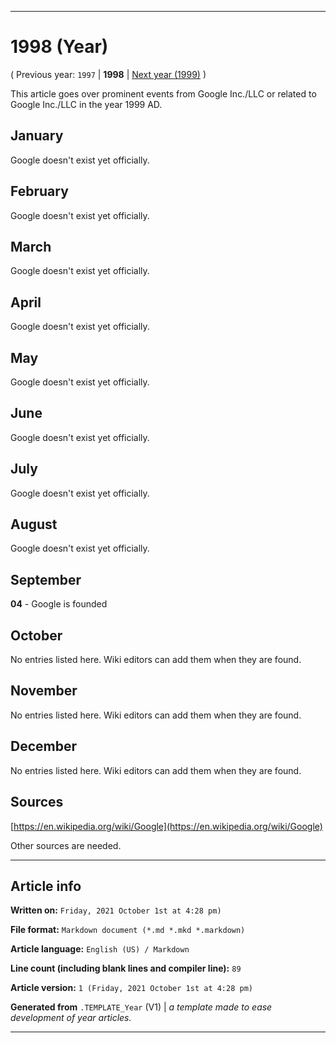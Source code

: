 
***

# 1998 (Year)

( Previous year: `1997` | **1998** | [Next year (1999)](https://github.com/seanpm2001/Degoogle-your-life/wiki/1999/) )

This article goes over prominent events from Google Inc./LLC or related to Google Inc./LLC in the year 1999 AD.

## January

Google doesn't exist yet officially.

## February

Google doesn't exist yet officially.

## March

Google doesn't exist yet officially.

## April

Google doesn't exist yet officially.

## May

Google doesn't exist yet officially.

## June

Google doesn't exist yet officially.

## July

Google doesn't exist yet officially.

## August

Google doesn't exist yet officially.

## September

**04** - Google is founded

## October

No entries listed here. Wiki editors can add them when they are found.

## November

No entries listed here. Wiki editors can add them when they are found.

## December

No entries listed here. Wiki editors can add them when they are found.

## Sources

[https://en.wikipedia.org/wiki/Google](https://en.wikipedia.org/wiki/Google)

Other sources are needed. <!-- and this article needs LOTS of improvement and original work to prevent it from being half a copy and paste from Wikipedia. !-->

***

## Article info

**Written on:** `Friday, 2021 October 1st at 4:28 pm)`

**File format:** `Markdown document (*.md *.mkd *.markdown)`

**Article language:** `English (US) / Markdown`

**Line count (including blank lines and compiler line):** `89`

**Article version:** `1 (Friday, 2021 October 1st at 4:28 pm)`

**Generated from** `.TEMPLATE_Year` (V1) | _a template made to ease development of year articles._

***

<!-- Tools

Quick copy and paste

https://github.com/seanpm2001/Degoogle-your-life/wiki/

!-->

